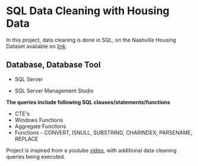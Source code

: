 # SQL Data Cleaning with Housing Data

In this project, data cleaning is done in SQL, on the Nashville Housing Dataset available on [link](https://github.com/AlexTheAnalyst/PortfolioProjects/blob/main/Nashville%20Housing%20Data%20for%20Data%20Cleaning.xlsx).

## **Database, Database Tool** 

* SQL Server

* SQL Server Management Studio

**The queries include following SQL clauses/statements/functions**
* CTE's
* Windows Functions 
* Aggregate Functions
* Functions - CONVERT, ISNULL, SUBSTRING,  CHARINDEX, PARSENAME, REPLACE 

Project is inspired from a youtube [video](https://www.youtube.com/watch?v=8rO7ztF4NtU&list=PLUaB-1hjhk8H48Pj32z4GZgGWyylqv85f&index=3&t=2100s), with additional data cleaning queries being executed.
